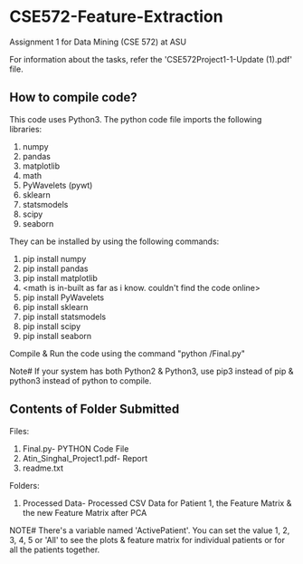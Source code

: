# CSE572-Feature-Extraction
Assignment 1 for Data Mining (CSE 572) at ASU

For information about the tasks, refer the 'CSE572Project1-1-Update (1).pdf' file.


How to compile code?
--------------------
This code uses Python3. The python code file imports the following libraries:
1. numpy
2. pandas
3. matplotlib
4. math
5. PyWavelets (pywt)
6. sklearn
7. statsmodels
8. scipy
9. seaborn

They can be installed by using the following commands:
1. pip install numpy
2. pip install pandas
3. pip install matplotlib
4. <math is in-built as far as i know. couldn't find the code online>
5. pip install PyWavelets
6. pip install sklearn
7. pip install statsmodels
8. pip install scipy
9. pip install seaborn

Compile & Run the code using the command "python <File-Path>/Final.py"

Note# If your system has both Python2 & Python3, use pip3 instead of pip & python3 instead of python to compile.


Contents of Folder Submitted
-----------------------------

Files: 
1. Final.py- PYTHON Code File
2. Atin_Singhal_Project1.pdf- Report
3. readme.txt

Folders:
1. Processed Data- Processed CSV Data for Patient 1, the Feature Matrix & the new Feature Matrix after PCA

NOTE# There's a variable named 'ActivePatient'. You can set the value 1, 2, 3, 4, 5 or 'All' to see the plots & feature matrix for individual patients or for all the patients together.